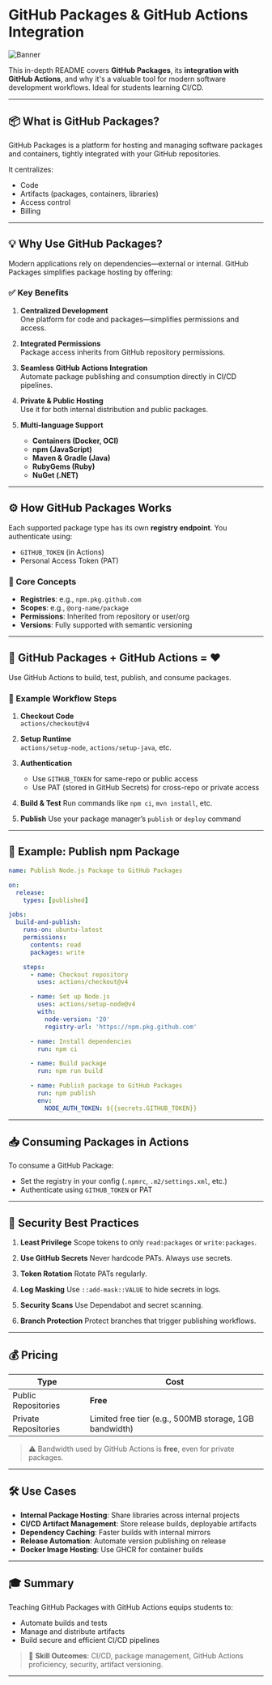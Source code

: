 
# GitHub Packages & GitHub Actions Integration


<img src="https://github.com/bhuvan-raj/Github-Actions/blob/main/Github%20Packages/assets/gh.webp" alt="Banner" />

This in-depth README covers **GitHub Packages**, its **integration with GitHub Actions**, and why it's a valuable tool for modern software development workflows. Ideal for students learning CI/CD.

---

## 📦 What is GitHub Packages?

GitHub Packages is a platform for hosting and managing software packages and containers, tightly integrated with your GitHub repositories.

It centralizes:
- Code
- Artifacts (packages, containers, libraries)
- Access control
- Billing

---

## 💡 Why Use GitHub Packages?

Modern applications rely on dependencies—external or internal. GitHub Packages simplifies package hosting by offering:

### ✅ Key Benefits

1. **Centralized Development**  
   One platform for code and packages—simplifies permissions and access.

2. **Integrated Permissions**  
   Package access inherits from GitHub repository permissions.

3. **Seamless GitHub Actions Integration**  
   Automate package publishing and consumption directly in CI/CD pipelines.

4. **Private & Public Hosting**  
   Use it for both internal distribution and public packages.

5. **Multi-language Support**  
   - **Containers (Docker, OCI)**
   - **npm (JavaScript)**
   - **Maven & Gradle (Java)**
   - **RubyGems (Ruby)**
   - **NuGet (.NET)**

---

## ⚙️ How GitHub Packages Works

Each supported package type has its own **registry endpoint**. You authenticate using:

- `GITHUB_TOKEN` (in Actions)
- Personal Access Token (PAT)

### 🔑 Core Concepts

- **Registries**: e.g., `npm.pkg.github.com`
- **Scopes**: e.g., `@org-name/package`
- **Permissions**: Inherited from repository or user/org
- **Versions**: Fully supported with semantic versioning

---

## 🔁 GitHub Packages + GitHub Actions = ❤️

Use GitHub Actions to build, test, publish, and consume packages.

### 🔁 Example Workflow Steps

1. **Checkout Code**  
   `actions/checkout@v4`

2. **Setup Runtime**  
   `actions/setup-node`, `actions/setup-java`, etc.

3. **Authentication**
   - Use `GITHUB_TOKEN` for same-repo or public access
   - Use PAT (stored in GitHub Secrets) for cross-repo or private access

4. **Build & Test**
   Run commands like `npm ci`, `mvn install`, etc.

5. **Publish**
   Use your package manager’s `publish` or `deploy` command

---

## 📄 Example: Publish npm Package

```yaml
name: Publish Node.js Package to GitHub Packages

on:
  release:
    types: [published]

jobs:
  build-and-publish:
    runs-on: ubuntu-latest
    permissions:
      contents: read
      packages: write

    steps:
      - name: Checkout repository
        uses: actions/checkout@v4

      - name: Set up Node.js
        uses: actions/setup-node@v4
        with:
          node-version: '20'
          registry-url: 'https://npm.pkg.github.com'

      - name: Install dependencies
        run: npm ci

      - name: Build package
        run: npm run build

      - name: Publish package to GitHub Packages
        run: npm publish
        env:
          NODE_AUTH_TOKEN: ${{secrets.GITHUB_TOKEN}}
````

---

## 📥 Consuming Packages in Actions

To consume a GitHub Package:

* Set the registry in your config (`.npmrc`, `.m2/settings.xml`, etc.)
* Authenticate using `GITHUB_TOKEN` or PAT

---

## 🔐 Security Best Practices

1. **Least Privilege**
   Scope tokens to only `read:packages` or `write:packages`.

2. **Use GitHub Secrets**
   Never hardcode PATs. Always use secrets.

3. **Token Rotation**
   Rotate PATs regularly.

4. **Log Masking**
   Use `::add-mask::VALUE` to hide secrets in logs.

5. **Security Scans**
   Use Dependabot and secret scanning.

6. **Branch Protection**
   Protect branches that trigger publishing workflows.

---

## 💰 Pricing

| Type                 | Cost                                                   |
| -------------------- | ------------------------------------------------------ |
| Public Repositories  | **Free**                                               |
| Private Repositories | Limited free tier (e.g., 500MB storage, 1GB bandwidth) |

> ⚠️ Bandwidth used by GitHub Actions is **free**, even for private packages.

---

## 🛠️ Use Cases

* **Internal Package Hosting**: Share libraries across internal projects
* **CI/CD Artifact Management**: Store release builds, deployable artifacts
* **Dependency Caching**: Faster builds with internal mirrors
* **Release Automation**: Automate version publishing on release
* **Docker Image Hosting**: Use GHCR for container builds

---

## 🎓 Summary

Teaching GitHub Packages with GitHub Actions equips students to:

* Automate builds and tests
* Manage and distribute artifacts
* Build secure and efficient CI/CD pipelines

> 📘 **Skill Outcomes**: CI/CD, package management, GitHub Actions proficiency, security, artifact versioning.

---
